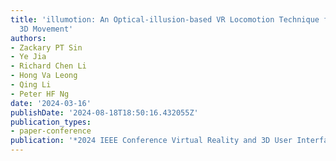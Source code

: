 ```yaml
---
title: 'illumotion: An Optical-illusion-based VR Locomotion Technique for Long-Distance
  3D Movement'
authors:
- Zackary PT Sin
- Ye Jia
- Richard Chen Li
- Hong Va Leong
- Qing Li
- Peter HF Ng
date: '2024-03-16'
publishDate: '2024-08-18T18:50:16.432055Z'
publication_types:
- paper-conference
publication: '*2024 IEEE Conference Virtual Reality and 3D User Interfaces (VR)*'
---
```

